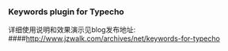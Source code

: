 ### Keywords plugin for Typecho

详细使用说明和效果演示见blog发布地址: 
####http://www.jzwalk.com/archives/net/keywords-for-typecho